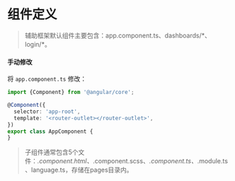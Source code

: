 # 组件定义

> 辅助框架默认组件主要包含：app.component.ts、dashboards/\*、login/\*。

#### 手动修改

将 `app.component.ts` 修改：

```typescript
import {Component} from '@angular/core';

@Component({
  selector: 'app-root',
  template: '<router-outlet></router-outlet>',
})
export class AppComponent {
}
```

> 子组件通常包含5个文件：_.component.html、_.component.scss、_.component.ts、_.module.ts、language.ts，存储在pages目录内。